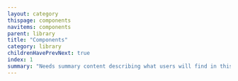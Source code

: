 ```yaml
---
layout: category
thispage: components
navitems: components
parent: library
title: "Components"
category: library
childrenHavePrevNext: true
index: 1
summary: "Needs summary content describing what users will find in this category"
---
```

